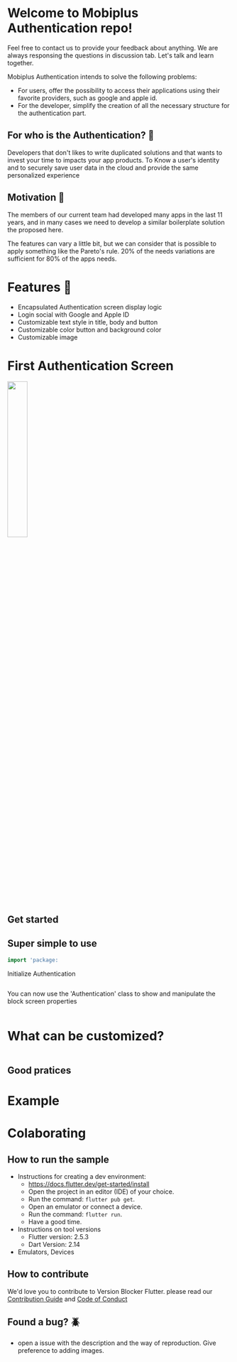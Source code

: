 # Welcome to Mobiplus Authentication repo!

Feel free to contact us to provide your feedback about anything.
We are always responsing the questions in discussion tab.
Let's talk and learn together.

Mobiplus Authentication intends to solve the following problems:

- For users, offer the possibility to access their applications using their favorite providers, such as google and apple id.
- For the developer, simplify the creation of all the necessary structure for the authentication part.

## For who is the Authentication? :thinking:

Developers that don't likes to write duplicated solutions and that wants to invest your time to impacts your app products.
To Know a user's identity and to securely save user data in the cloud and provide the same personalized experience

## Motivation :robot:

The members of our current team had developed many apps in the last 11 years,
and in many cases we need to develop a similar boilerplate solution the proposed here.

The features can vary a little bit, but we can consider that is possible to apply something like the Pareto's rule.
20% of the needs variations are sufficient for 80% of the apps needs.

# Features :compass:

- Encapsulated Authentication screen display logic
- Login social with Google and Apple ID
- Customizable text style in title, body and button
- Customizable color button and background color
- Customizable image

# First Authentication Screen

<img src="https://user-images.githubusercontent.com/7460007/150151603-43b893df-0c66-46df-a037-ae3ceaf7590b.png" width=30% height=30%) >

## Get started

## Super simple to use

```dart
import 'package:
```

Initialize Authentication

```dart
```

You can now use the 'Authentication' class to show and manipulate the block screen properties

```dart
```
# What can be customized?

```
```

## Good pratices



# Example


# Colaborating

## How to run the sample

- Instructions for creating a dev environment:
  - https://docs.flutter.dev/get-started/install
  - Open the project in an editor (IDE) of your choice.
  - Run the command: `flutter pub get`.
  - Open an emulator or connect a device.
  - Run the command: `flutter run`.
  - Have a good time.
- Instructions on tool versions
  - Flutter version: 2.5.3
  - Dart Version: 2.14
- Emulators, Devices

## How to contribute

We'd love you to contribute to Version Blocker Flutter.  please read our [Contribution Guide](CONTRIBUTING.md) and [Code of Conduct](CODE_OF_CONDUCT.md)

## Found a bug? :beetle:
- open a issue with the description and the way of reproduction. Give preference to adding images.
